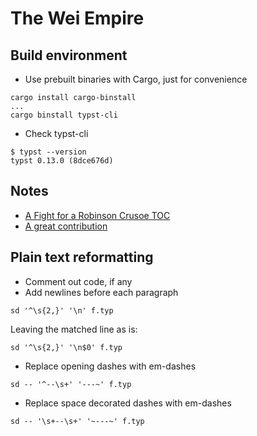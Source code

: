 # The Wei Empire

## Build environment

- Use prebuilt binaries with Cargo, just for convenience

```
cargo install cargo-binstall
...
cargo binstall typst-cli
```

- Check typst-cli

```
$ typst --version
typst 0.13.0 (8dce676d)
```

## Notes

- [A Fight for a Robinson Crusoe TOC](https://www.reddit.com/r/typst/comments/1brnchc/create_a_chapterbychapter_synopsis_mirrored_in/)
- [A great contribution](https://github.com/aarneng/Outline-Summaryst)

## Plain text reformatting

- Comment out code, if any
- Add newlines before each paragraph

```
sd '^\s{2,}' '\n' f.typ
```

Leaving the matched line as is:

```
sd '^\s{2,}' '\n$0' f.typ
```

- Replace opening dashes with em-dashes

```
sd -- '^--\s+' '---~' f.typ
```

- Replace space decorated dashes with em-dashes

```
sd -- '\s+--\s+' '~---~' f.typ
```
